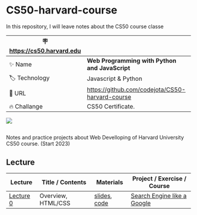# CS50-harvard-course
In this repository, I will leave notes about the CS50 course classe

| :placard: https://cs50.harvard.edu |     |
| -------------  | --- |
| :sparkles: Name        | **Web Programming with Python and JavaScript**
| :label: Technology | Javascript & Python
| :rocket: URL         | https://github.com/codejota/CS50-harvard-course
| :fire: Challange     | CS50 Certificate.
 
![](https://jotacode.dev/img-upload/logogithubharvard.png)

## 

Notes and practice projects about Web Develloping of Harvard University CS50 course. (Start 2023)

## Lecture

| Lecture                                                           | Title / Contents     | Materials                                                                | Project / Exercise / Course                                     |
| ----------------------------------------------------------------- | -------------------- | ------------------------------------------------------------------------ | ------------------------------------------------------- |
| [Lecture 0](https://www.youtube.com/embed/zFZrkCIc2Oc) | Overview, HTML/CSS | [slides](https://github.com/codejota/CS50-harvard-course/blob/main/Slides/Lecture0/lecture0.pdf), [code](https://github.com/codejota/CS50-harvard-course/tree/main/code/lecture0) | [Search Engine like a Google](https://github.com/codejota/web50/tree/main/web50/projects/2020/x/search)                                                      |
 
